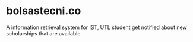bolsastecni.co
==============

A information retrieval system for IST, UTL student get notified about new scholarships that are available
